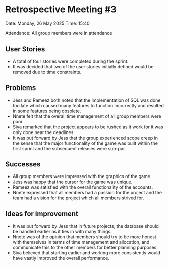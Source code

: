 # Retrospective Meeting #3

Date: Monday, 26 May 2025
Time: 15:40

Attendance:
All group members were in attendance

## User Stories
- A total of four stories were completed during the sprint.
- It was decided that two of the user stories initially defined would be removed due to time constraints.

## Problems
- Jess and Rameez both noted that the implementation of SQL was done too late which caused many features to function incorrectly and resulted in some features being obsolete.
- Nnete felt that the overall time management of all group members were poor.
- Siya remarked that the project appears to be rushed as it work for it was only done near the deadlines.
- It was put forward by Jess that the group experienced scope creep in the sense that the major functionality of the game was built within the first sprint and the subsequent releases were sub-par.

## Successes
- All group members were impressed with the graphics of the game.
- Jess was happy that the cursor for the game was unique.
- Rameez was satisfied with the overall functionality of the accounts.
- Nnete expressed that all members had a passion for the project and the team had a vision for the project which all members strived for.

## Ideas for improvement
- It was put forward by Jess that in future projects, the database should be handled earlier as it ties in with many things.
- Nnete was of the opinion that members should try to be more honest with themselves in terms of time management and allocation, and communicate this to the other members for better planning purposes.
- Siya believed that starting earlier and working more consistently would have vastly improved the overall performance.



